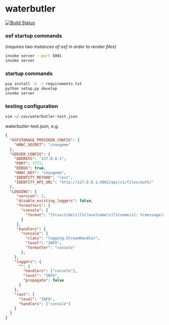 # waterbutler

[![Build Status](https://travis-ci.org/CenterForOpenScience/waterbutler.svg?branch=develop)](https://travis-ci.org/CenterForOpenScience/waterbutler)

### osf startup commands
*(requires two instances of osf in order to render files)*

```bash
invoke server --port 5001
invoke server
```


### startup commands

```bash
pip install -U -r requirements.txt
python setup.py develop
invoke server
```

### testing configuration

```bash
vim ~/.cos/waterbutler-test.json
```

waterbutler-test.json, e.g.

```json
{
  "OSFSTORAGE_PROVIDER_CONFIG": {
    "HMAC_SECRET": "changeme"
  },
  "SERVER_CONFIG": {
    "ADDRESS": "127.0.0.1",
    "PORT": 7777,
    "DEBUG": true,
    "HMAC_KEY": "changeme",
    "IDENTITY_METHOD": "rest",
    "IDENTITY_API_URL": "http://127.0.0.1:5001/api/v1/files/auth/"
  },
  "LOGGING": {
     "version": 1,
     "disable_existing_loggers": false,
     "formatters": {
       "console": {
         "format": "[%(asctime)s][%(levelname)s][%(name)s]: %(message)s"
       }
     },
     "handlers": {
       "console": {
         "class": "logging.StreamHandler",
         "level": "INFO",
         "formatter": "console"
       },
    },
    "loggers": {
      "": {
        "handlers": ["console"],
        "level": "INFO",
        "propagate": false
      }
    },
    "root": {
      "level": "INFO",
      "handlers": ["console"]
    }
  }
}
```
